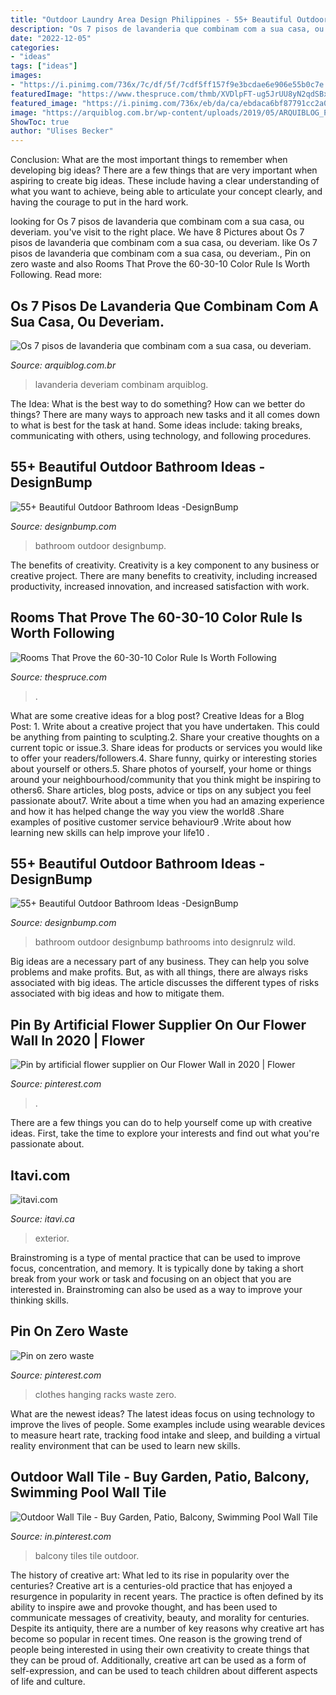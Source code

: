 ```yaml
---
title: "Outdoor Laundry Area Design Philippines - 55+ Beautiful Outdoor Bathroom Ideas -designbump"
description: "Os 7 pisos de lavanderia que combinam com a sua casa, ou deveriam."
date: "2022-12-05"
categories:
- "ideas"
tags: ["ideas"]
images:
- "https://i.pinimg.com/736x/7c/df/5f/7cdf5ff157f9e3bcdae6e906e55b0c7e.jpg"
featuredImage: "https://www.thespruce.com/thmb/XVDlpFT-ug5JrUU8yN2qdSBx8aQ=/2048x1170/filters:fill(auto,1)/DebbiePerezbyGabrielBurgos-f79514864f8f415aa117df5d04c34a8e.jpg"
featured_image: "https://i.pinimg.com/736x/eb/da/ca/ebdaca6bf87791cc2a07ec7646099360.jpg"
image: "https://arquiblog.com.br/wp-content/uploads/2019/05/ARQUIBLOG_PISOLAVANDERIA1_GRANILITE.jpg"
ShowToc: true
author: "Ulises Becker"
---
```



Conclusion: What are the most important things to remember when developing big ideas?
There are a few things that are very important when aspiring to create big ideas. These include having a clear understanding of what you want to achieve, being able to articulate your concept clearly, and having the courage to put in the hard work.

	

		
looking for Os 7 pisos de lavanderia que combinam com a sua casa, ou deveriam. you've visit to the right place. We have 8 Pictures about Os 7 pisos de lavanderia que combinam com a sua casa, ou deveriam. like Os 7 pisos de lavanderia que combinam com a sua casa, ou deveriam., Pin on zero waste and also Rooms That Prove the 60-30-10 Color Rule Is Worth Following. Read more:
		
    
## Os 7 Pisos De Lavanderia Que Combinam Com A Sua Casa, Ou Deveriam.

<img loading=lazy src="https://arquiblog.com.br/wp-content/uploads/2019/05/ARQUIBLOG_PISOLAVANDERIA1_GRANILITE.jpg" onerror="this.onerror=null;this.src='https://tse1.mm.bing.net/th?id=OIP.BLqXTLrWzY-u5-So1idp2AHaE8&amp;pid=15.1';" alt="Os 7 pisos de lavanderia que combinam com a sua casa, ou deveriam.">

_Source: arquiblog.com.br_

>lavanderia deveriam combinam arquiblog. 

	

The Idea: What is the best way to do something?
How can we better do things? There are many ways to approach new tasks and it all comes down to what is best for the task at hand. Some ideas include: taking breaks, communicating with others, using technology, and following procedures.

    
## 55+ Beautiful Outdoor Bathroom Ideas -DesignBump

<img loading=lazy src="http://cdn.designbump.com/wp-content/uploads/2016/02/outdoor-bathroom-designrulz-11.jpg" onerror="this.onerror=null;this.src='https://tse1.mm.bing.net/th?id=OIP.1duYXvZZndHuutsXx59RcgHaEK&amp;pid=15.1';" alt="55+ Beautiful Outdoor Bathroom Ideas -DesignBump">

_Source: designbump.com_

>bathroom outdoor designbump. 

	

The benefits of creativity.
Creativity is a key component to any business or creative project. There are many benefits to creativity, including increased productivity, increased innovation, and increased satisfaction with work.

    
## Rooms That Prove The 60-30-10 Color Rule Is Worth Following

<img loading=lazy src="https://www.thespruce.com/thmb/XVDlpFT-ug5JrUU8yN2qdSBx8aQ=/2048x1170/filters:fill(auto,1)/DebbiePerezbyGabrielBurgos-f79514864f8f415aa117df5d04c34a8e.jpg" onerror="this.onerror=null;this.src='https://tse1.mm.bing.net/th?id=OIP.pTP5k4owtEwLnONUMiqBXAHaEO&amp;pid=15.1';" alt="Rooms That Prove the 60-30-10 Color Rule Is Worth Following">

_Source: thespruce.com_

>. 

	

What are some creative ideas for a blog post?
Creative Ideas for a Blog Post: 1. Write about a creative project that you have undertaken. This could be anything from painting to sculpting.2. Share your creative thoughts on a current topic or issue.3. Share ideas for products or services you would like to offer your readers/followers.4. Share funny, quirky or interesting stories about yourself or others.5. Share photos of yourself, your home or things around your neighbourhood/community that you think might be inspiring to others6. Share articles, blog posts, advice or tips on any subject you feel passionate about7. Write about a time when you had an amazing experience and how it has helped change the way you view the world8 .Share examples of positive customer service behaviour9 .Write about how learning new skills can help improve your life10 .

    
## 55+ Beautiful Outdoor Bathroom Ideas -DesignBump

<img loading=lazy src="http://cdn.designbump.com/wp-content/uploads/2016/02/outdoor-bathroom-designrulz-24.jpg" onerror="this.onerror=null;this.src='https://tse4.mm.bing.net/th?id=OIP.rwNsj8mS8aq2D08tXdcwqQHaE7&amp;pid=15.1';" alt="55+ Beautiful Outdoor Bathroom Ideas -DesignBump">

_Source: designbump.com_

>bathroom outdoor designbump bathrooms into designrulz wild. 

	

Big ideas are a necessary part of any business. They can help you solve problems and make profits. But, as with all things, there are always risks associated with big ideas. The article discusses the different types of risks associated with big ideas and how to mitigate them.

    
## Pin By Artificial Flower Supplier On Our Flower Wall In 2020 | Flower

<img loading=lazy src="https://i.pinimg.com/736x/7c/df/5f/7cdf5ff157f9e3bcdae6e906e55b0c7e.jpg" onerror="this.onerror=null;this.src='https://tse1.mm.bing.net/th?id=OIP.DPayJlr5JjQYVq9DJzw0NAHaHa&amp;pid=15.1';" alt="Pin by artificial flower supplier on Our Flower Wall in 2020 | Flower">

_Source: pinterest.com_

>. 

	

There are a few things you can do to help yourself come up with creative ideas. First, take the time to explore your interests and find out what you're passionate about.

    
## Itavi.com

<img loading=lazy src="http://www.itavi.ca/wp-content/uploads/2014/03/IMG_3414.jpg" onerror="this.onerror=null;this.src='https://tse1.mm.bing.net/th?id=OIP.i37fdWa4K_grcK8sQVELfgAAAA&amp;pid=15.1';" alt="itavi.com">

_Source: itavi.ca_

>exterior. 

	

Brainstroming is a type of mental practice that can be used to improve focus, concentration, and memory. It is typically done by taking a short break from your work or task and focusing on an object that you are interested in. Brainstroming can also be used as a way to improve your thinking skills.

    
## Pin On Zero Waste

<img loading=lazy src="https://i.pinimg.com/736x/26/35/5c/26355c00e61f95e19c8b6c002b94da81--clothes-racks-hanging-clothes.jpg" onerror="this.onerror=null;this.src='https://tse4.mm.bing.net/th?id=OIP.4-Bb06pWgYtqFr0j0F6JDgHaJ3&amp;pid=15.1';" alt="Pin on zero waste">

_Source: pinterest.com_

>clothes hanging racks waste zero. 

	

What are the newest ideas?
The latest ideas focus on using technology to improve the lives of people. Some examples include using wearable devices to measure heart rate, tracking food intake and sleep, and building a virtual reality environment that can be used to learn new skills.

    
## Outdoor Wall Tile - Buy Garden, Patio, Balcony, Swimming Pool Wall Tile

<img loading=lazy src="https://i.pinimg.com/736x/eb/da/ca/ebdaca6bf87791cc2a07ec7646099360.jpg" onerror="this.onerror=null;this.src='https://tse4.mm.bing.net/th?id=OIP.7LpC3D5t0MhXYxxiSVazQwAAAA&amp;pid=15.1';" alt="Outdoor Wall Tile - Buy Garden, Patio, Balcony, Swimming Pool Wall Tile">

_Source: in.pinterest.com_

>balcony tiles tile outdoor. 

	

The history of creative art: What led to its rise in popularity over the centuries?
Creative art is a centuries-old practice that has enjoyed a resurgence in popularity in recent years. The practice is often defined by its ability to inspire awe and provoke thought, and has been used to communicate messages of creativity, beauty, and morality for centuries. Despite its antiquity, there are a number of key reasons why creative art has become so popular in recent times. One reason is the growing trend of people being interested in using their own creativity to create things that they can be proud of. Additionally, creative art can be used as a form of self-expression, and can be used to teach children about different aspects of life and culture.

